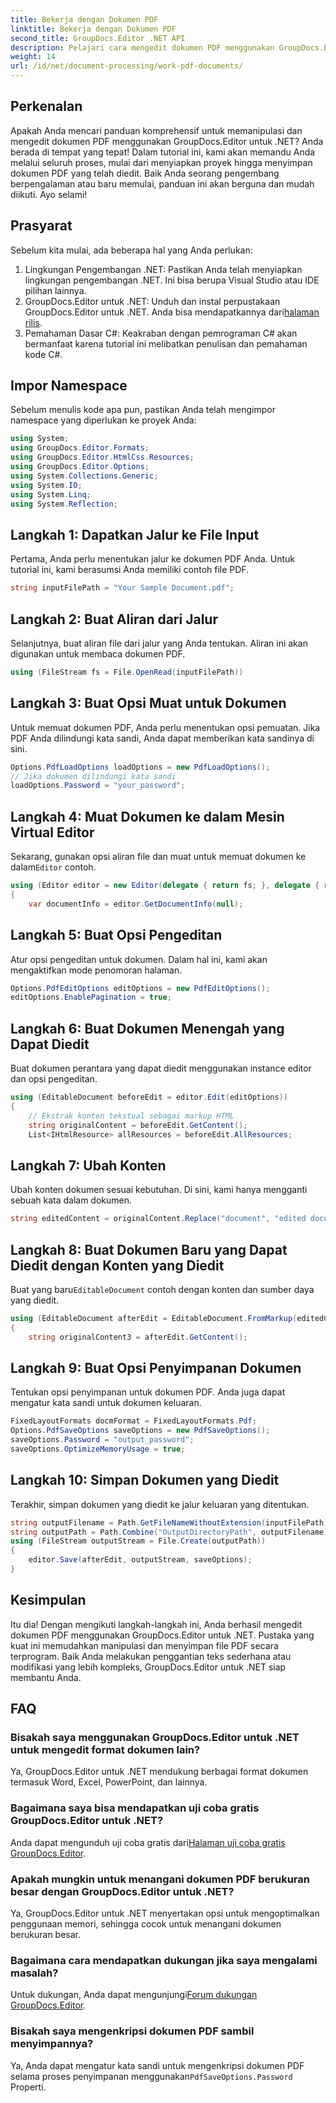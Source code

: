 ```yaml
---
title: Bekerja dengan Dokumen PDF
linktitle: Bekerja dengan Dokumen PDF
second_title: GroupDocs.Editor .NET API
description: Pelajari cara mengedit dokumen PDF menggunakan GroupDocs.Editor untuk .NET dengan tutorial ini. Ubah konten, tangani file besar, dan simpan hasil edit Anda dengan aman.
weight: 14
url: /id/net/document-processing/work-pdf-documents/
---
```

## Perkenalan
Apakah Anda mencari panduan komprehensif untuk memanipulasi dan mengedit dokumen PDF menggunakan GroupDocs.Editor untuk .NET? Anda berada di tempat yang tepat! Dalam tutorial ini, kami akan memandu Anda melalui seluruh proses, mulai dari menyiapkan proyek hingga menyimpan dokumen PDF yang telah diedit. Baik Anda seorang pengembang berpengalaman atau baru memulai, panduan ini akan berguna dan mudah diikuti. Ayo selami!
## Prasyarat
Sebelum kita mulai, ada beberapa hal yang Anda perlukan:
1. Lingkungan Pengembangan .NET: Pastikan Anda telah menyiapkan lingkungan pengembangan .NET. Ini bisa berupa Visual Studio atau IDE pilihan lainnya.
2. GroupDocs.Editor untuk .NET: Unduh dan instal perpustakaan GroupDocs.Editor untuk .NET. Anda bisa mendapatkannya dari[halaman rilis](https://releases.groupdocs.com/editor/net/).
3. Pemahaman Dasar C#: Keakraban dengan pemrograman C# akan bermanfaat karena tutorial ini melibatkan penulisan dan pemahaman kode C#.
## Impor Namespace
Sebelum menulis kode apa pun, pastikan Anda telah mengimpor namespace yang diperlukan ke proyek Anda:
```csharp
using System;
using GroupDocs.Editor.Formats;
using GroupDocs.Editor.HtmlCss.Resources;
using GroupDocs.Editor.Options;
using System.Collections.Generic;
using System.IO;
using System.Linq;
using System.Reflection;
```
## Langkah 1: Dapatkan Jalur ke File Input
Pertama, Anda perlu menentukan jalur ke dokumen PDF Anda. Untuk tutorial ini, kami berasumsi Anda memiliki contoh file PDF.
```csharp
string inputFilePath = "Your Sample Document.pdf";
```
## Langkah 2: Buat Aliran dari Jalur
Selanjutnya, buat aliran file dari jalur yang Anda tentukan. Aliran ini akan digunakan untuk membaca dokumen PDF.
```csharp
using (FileStream fs = File.OpenRead(inputFilePath))
```
## Langkah 3: Buat Opsi Muat untuk Dokumen
Untuk memuat dokumen PDF, Anda perlu menentukan opsi pemuatan. Jika PDF Anda dilindungi kata sandi, Anda dapat memberikan kata sandinya di sini.
```csharp
Options.PdfLoadOptions loadOptions = new PdfLoadOptions();
// Jika dokumen dilindungi kata sandi
loadOptions.Password = "your_password";
```
## Langkah 4: Muat Dokumen ke dalam Mesin Virtual Editor
Sekarang, gunakan opsi aliran file dan muat untuk memuat dokumen ke dalam`Editor` contoh.
```csharp
using (Editor editor = new Editor(delegate { return fs; }, delegate { return loadOptions; }))
{
    var documentInfo = editor.GetDocumentInfo(null);
```
## Langkah 5: Buat Opsi Pengeditan
Atur opsi pengeditan untuk dokumen. Dalam hal ini, kami akan mengaktifkan mode penomoran halaman.
```csharp
Options.PdfEditOptions editOptions = new PdfEditOptions();
editOptions.EnablePagination = true;
```
## Langkah 6: Buat Dokumen Menengah yang Dapat Diedit
Buat dokumen perantara yang dapat diedit menggunakan instance editor dan opsi pengeditan.
```csharp
using (EditableDocument beforeEdit = editor.Edit(editOptions))
{
    // Ekstrak konten tekstual sebagai markup HTML
    string originalContent = beforeEdit.GetContent();
    List<IHtmlResource> allResources = beforeEdit.AllResources;
```
## Langkah 7: Ubah Konten
Ubah konten dokumen sesuai kebutuhan. Di sini, kami hanya mengganti sebuah kata dalam dokumen.
```csharp
string editedContent = originalContent.Replace("document", "edited document");
```
## Langkah 8: Buat Dokumen Baru yang Dapat Diedit dengan Konten yang Diedit
 Buat yang baru`EditableDocument` contoh dengan konten dan sumber daya yang diedit.
```csharp
using (EditableDocument afterEdit = EditableDocument.FromMarkup(editedContent, allResources))
{
    string originalContent3 = afterEdit.GetContent();
```
## Langkah 9: Buat Opsi Penyimpanan Dokumen
Tentukan opsi penyimpanan untuk dokumen PDF. Anda juga dapat mengatur kata sandi untuk dokumen keluaran.
```csharp
FixedLayoutFormats docmFormat = FixedLayoutFormats.Pdf;
Options.PdfSaveOptions saveOptions = new PdfSaveOptions();
saveOptions.Password = "output_password";
saveOptions.OptimizeMemoryUsage = true;
```
## Langkah 10: Simpan Dokumen yang Diedit
Terakhir, simpan dokumen yang diedit ke jalur keluaran yang ditentukan.
```csharp
string outputFilename = Path.GetFileNameWithoutExtension(inputFilePath) + "." + docmFormat.Extension;
string outputPath = Path.Combine("OutputDirectoryPath", outputFilename);
using (FileStream outputStream = File.Create(outputPath))
{
    editor.Save(afterEdit, outputStream, saveOptions);
}
```

## Kesimpulan
Itu dia! Dengan mengikuti langkah-langkah ini, Anda berhasil mengedit dokumen PDF menggunakan GroupDocs.Editor untuk .NET. Pustaka yang kuat ini memudahkan manipulasi dan menyimpan file PDF secara terprogram. Baik Anda melakukan penggantian teks sederhana atau modifikasi yang lebih kompleks, GroupDocs.Editor untuk .NET siap membantu Anda.
## FAQ
### Bisakah saya menggunakan GroupDocs.Editor untuk .NET untuk mengedit format dokumen lain?
Ya, GroupDocs.Editor untuk .NET mendukung berbagai format dokumen termasuk Word, Excel, PowerPoint, dan lainnya.
### Bagaimana saya bisa mendapatkan uji coba gratis GroupDocs.Editor untuk .NET?
 Anda dapat mengunduh uji coba gratis dari[Halaman uji coba gratis GroupDocs.Editor](https://releases.groupdocs.com/).
### Apakah mungkin untuk menangani dokumen PDF berukuran besar dengan GroupDocs.Editor untuk .NET?
Ya, GroupDocs.Editor untuk .NET menyertakan opsi untuk mengoptimalkan penggunaan memori, sehingga cocok untuk menangani dokumen berukuran besar.
### Bagaimana cara mendapatkan dukungan jika saya mengalami masalah?
 Untuk dukungan, Anda dapat mengunjungi[Forum dukungan GroupDocs.Editor](https://forum.groupdocs.com/c/editor/20).
### Bisakah saya mengenkripsi dokumen PDF sambil menyimpannya?
Ya, Anda dapat mengatur kata sandi untuk mengenkripsi dokumen PDF selama proses penyimpanan menggunakan`PdfSaveOptions.Password` Properti.
